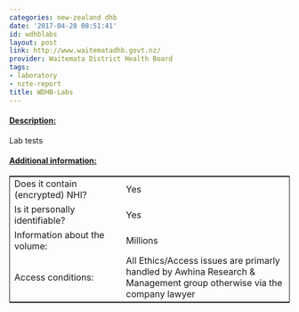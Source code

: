 ```yaml
---
categories: new-zealand dhb
date: '2017-04-28 08:51:41'
id: wdhblabs
layout: post
link: http://www.waitematadhb.govt.nz/
provider: Waitemata District Health Board
tags:
- laboratory
- nzte-report
title: WDHB-Labs
---
```



 <h4> <u>Description:</u> </h4>
Lab tests
 <h4> <u>Additional information:</u> </h4>
 <table style="border: 1px solid">
 <tr> <td width="40%"> Does it contain (encrypted) NHI? </td> <td>Yes</td> </tr>
 <tr> <td width="40%"> Is it personally identifiable? </td> <td>Yes</td> </tr>
 <tr> <td width="40%"> Information about the volume: </td> <td>Millions</td> </tr>
 <tr> <td width="40%"> Access conditions: </td> <td>All Ethics/Access issues are primarly handled by Awhina Research & Management group otherwise via the company lawyer</td> </tr>
 </table>